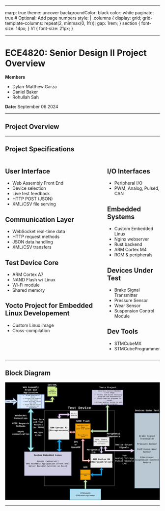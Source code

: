 ----
marp: true
theme: uncover
backgroundColor: black
color: white
paginate: true  # Optional: Add page numbers
style: |
  .columns {
    display: grid;
    grid-template-columns: repeat(2, minmax(0, 1fr));
    gap: 1rem;
  }
  section {
    font-size: 14px;
  }
  h1 {
    font-size: 21px;
  }

----
# ECE4820: Senior Design II Project Overview

**Members**
- Dylan-Matthew Garza
- Daniel Baker
- Rohullah Sah

**Date:** September 06 2024

----
## Project Overview


----
## Project Specifications


<div class="columns">
<div>

## User Interface
- Web Assembly Front End
- Device selection
- Live test feedback
- HTTP POST (JSON)
- XML/CSV file serving

## Communication Layer
- WebSocket real-time data
- HTTP request methods
- JSON data handling
- XML/CSV transfers

## Test Device Core
- ARM Cortex A7
- NAND Flash w/ Linux
- Wi-Fi module
- Shared memory

## Yocto Project for Embedded Linux Developement
- Custom Linux image
- Cross-compilation


</div>
<div>

## I/O Interfaces
- Peripheral I/O
- PWM, Analog, Pulsed, CAN

## Embedded Systems
- Custom Embedded Linux
- Nginx webserver
- Rust backend
- ARM Cortex M4
- ROM & peripherals



## Devices Under Test
- Brake Signal Transmitter
- Pressure Sensor
- Wear Sensor
- Suspension Control Module

## Dev Tools
- STMCubeMX
- STMCubeProgrammer

</div>
</div>

----
## Block Diagram

![height:600px](block_diagram.drawio.png)

----
